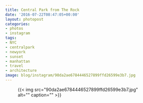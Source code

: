 ```yaml
---
title: Central Park from The Rock
date: '2016-07-22T08:47:05+00:00'
layout: photopost
categories:
- photos
- instagram
tags:
- NYC
- centralpark
- newyork
- sunset
- manhattan
- travel
- architecture
image: blog/instagram/90da2ae6784446527899ffd26599e3b7.jpg
---
```


<figure class="photo photo--square">
  {{< img src="90da2ae6784446527899ffd26599e3b7.jpg" alt="" caption="" >}}

</figure>




